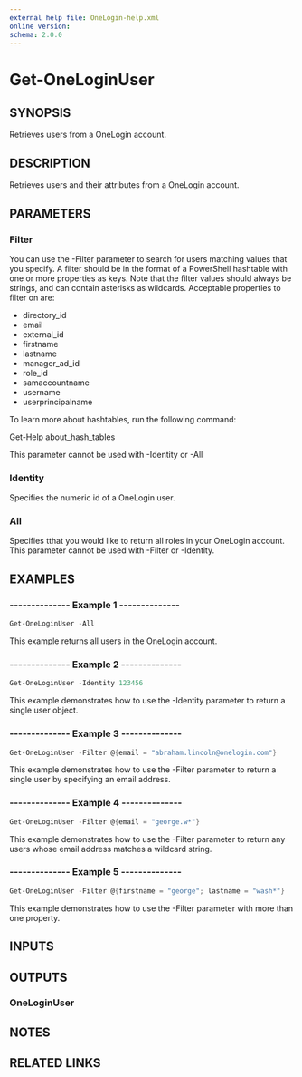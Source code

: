 ```yaml
---
external help file: OneLogin-help.xml
online version: 
schema: 2.0.0
---
```


# Get-OneLoginUser

## SYNOPSIS
Retrieves users from a OneLogin account.

## DESCRIPTION
Retrieves users and their attributes from a OneLogin account.

## PARAMETERS
### Filter
You can use the -Filter parameter to search for users matching values that you specify. A filter should be in the format of a PowerShell hashtable with one or more properties as keys. Note that the filter values should always be strings, and can contain asterisks as wildcards. Acceptable properties to filter on are:

- directory_id
- email
- external_id
- firstname
- lastname
- manager_ad_id
- role_id
- samaccountname
- username
- userprincipalname

To learn more about hashtables, run the following command:

Get-Help about_hash_tables

This parameter cannot be used with -Identity or -All


### Identity
Specifies the numeric id of a OneLogin user.


### All
Specifies tthat you would like to return all roles in your OneLogin account. This parameter cannot be used with -Filter or -Identity.

## EXAMPLES
### --------------  Example 1  --------------

```powershell
Get-OneLoginUser -All
```

This example returns all users in the OneLogin account.


### --------------  Example 2  --------------

```powershell
Get-OneLoginUser -Identity 123456
```

This example demonstrates how to use the -Identity parameter to return a single user object.


### --------------  Example 3  --------------

```powershell
Get-OneLoginUser -Filter @{email = "abraham.lincoln@onelogin.com"}
```

This example demonstrates how to use the -Filter parameter to return a single user by specifying an email address.


### --------------  Example 4  --------------

```powershell
Get-OneLoginUser -Filter @{email = "george.w*"}
```

This example demonstrates how to use the -Filter parameter to return any users whose email address matches a wildcard string.


### --------------  Example 5  --------------

```powershell
Get-OneLoginUser -Filter @{firstname = "george"; lastname = "wash*"}
```

This example demonstrates how to use the -Filter parameter with more than one property.

## INPUTS

## OUTPUTS
### OneLoginUser

## NOTES

## RELATED LINKS

